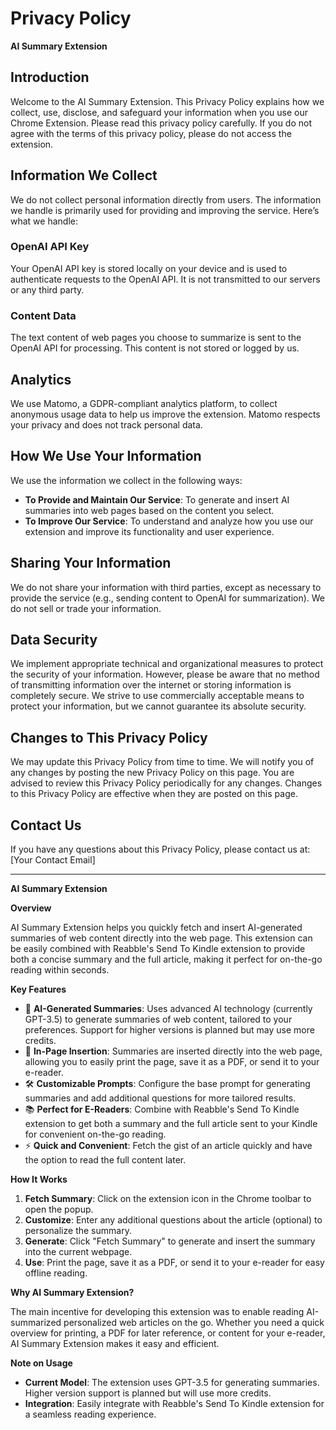 # Privacy Policy

**AI Summary Extension**

## Introduction

Welcome to the AI Summary Extension. This Privacy Policy explains how we collect, use, disclose, and safeguard your information when you use our Chrome Extension. Please read this privacy policy carefully. If you do not agree with the terms of this privacy policy, please do not access the extension.

## Information We Collect

We do not collect personal information directly from users. The information we handle is primarily used for providing and improving the service. Here’s what we handle:

### OpenAI API Key
Your OpenAI API key is stored locally on your device and is used to authenticate requests to the OpenAI API. It is not transmitted to our servers or any third party.

### Content Data
The text content of web pages you choose to summarize is sent to the OpenAI API for processing. This content is not stored or logged by us.

## Analytics

We use Matomo, a GDPR-compliant analytics platform, to collect anonymous usage data to help us improve the extension. Matomo respects your privacy and does not track personal data. 

## How We Use Your Information

We use the information we collect in the following ways:
- **To Provide and Maintain Our Service**: To generate and insert AI summaries into web pages based on the content you select.
- **To Improve Our Service**: To understand and analyze how you use our extension and improve its functionality and user experience.

## Sharing Your Information

We do not share your information with third parties, except as necessary to provide the service (e.g., sending content to OpenAI for summarization). We do not sell or trade your information.

## Data Security

We implement appropriate technical and organizational measures to protect the security of your information. However, please be aware that no method of transmitting information over the internet or storing information is completely secure. We strive to use commercially acceptable means to protect your information, but we cannot guarantee its absolute security.

## Changes to This Privacy Policy

We may update this Privacy Policy from time to time. We will notify you of any changes by posting the new Privacy Policy on this page. You are advised to review this Privacy Policy periodically for any changes. Changes to this Privacy Policy are effective when they are posted on this page.

## Contact Us

If you have any questions about this Privacy Policy, please contact us at:
[Your Contact Email]

---

**AI Summary Extension**

**Overview**

AI Summary Extension helps you quickly fetch and insert AI-generated summaries of web content directly into the web page. This extension can be easily combined with Reabble's Send To Kindle extension to provide both a concise summary and the full article, making it perfect for on-the-go reading within seconds.

**Key Features**

- 🧠 **AI-Generated Summaries**: Uses advanced AI technology (currently GPT-3.5) to generate summaries of web content, tailored to your preferences. Support for higher versions is planned but may use more credits.
- 📄 **In-Page Insertion**: Summaries are inserted directly into the web page, allowing you to easily print the page, save it as a PDF, or send it to your e-reader.
- 🛠️ **Customizable Prompts**: Configure the base prompt for generating summaries and add additional questions for more tailored results.
- 📚 **Perfect for E-Readers**: Combine with Reabble's Send To Kindle extension to get both a summary and the full article sent to your Kindle for convenient on-the-go reading.
- ⚡ **Quick and Convenient**: Fetch the gist of an article quickly and have the option to read the full content later.

**How It Works**

1. **Fetch Summary**: Click on the extension icon in the Chrome toolbar to open the popup.
2. **Customize**: Enter any additional questions about the article (optional) to personalize the summary.
3. **Generate**: Click "Fetch Summary" to generate and insert the summary into the current webpage.
4. **Use**: Print the page, save it as a PDF, or send it to your e-reader for easy offline reading.

**Why AI Summary Extension?**

The main incentive for developing this extension was to enable reading AI-summarized personalized web articles on the go. Whether you need a quick overview for printing, a PDF for later reference, or content for your e-reader, AI Summary Extension makes it easy and efficient.

**Note on Usage**

- **Current Model**: The extension uses GPT-3.5 for generating summaries. Higher version support is planned but will use more credits.
- **Integration**: Easily integrate with Reabble's Send To Kindle extension for a seamless reading experience.

